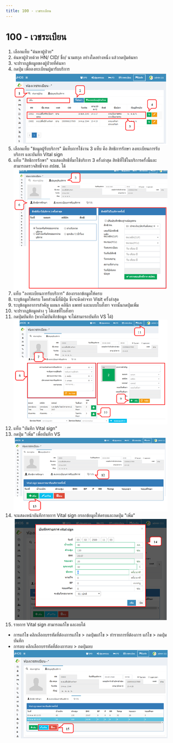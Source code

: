 ```yaml
---
title: 100 - เวชระเบียน
---
```

# 100 - เวชระเบียน
1. เลือกแท็บ "ค้นหาผู้ป่วย"
2. ค้นหาผู้ป่วยด้วย HN/ CID/ ชื่อ/ นามสกุล อย่างใดอย่างหนึ่ง แล้วกดปุ่มค้นหา
3. จะปรากฏข้อมูลของผู้ป่วยที่ค้นหา
4. กดปุ่ม          เพื่อลงทะเบียนผู้มารับบริการ
![Logo](./img/image018.png)
5. เลือกแท็บ "ข้อมูลผู้รับบริการ" มีแท็บการใช้งาน 3 แท็บ คือ สิทธิการรักษา ลงทะเบียนการรับบริการ และบันทึก Vital sign
6. แท็บ "สิทธิการรักษา" จะแสดงสิทธิที่มาใช้บริการ 3 ครั้งล่าสุด สิทธิที่ใช้ในบริการครั้งนี้และสามารถตรวจสิทธิ์จาก สปสช. ได้
![Logo](./img/image020.png)
7. แท็บ "ลงทะเบียนการรับบริการ" ต้องกรอกข้อมูลให้ครบ 
8. ระบุข้อมูลให้ครบ โดยส่วนนี้ที่มีปุ่ม                        ซึ่งจะดึงค่าจาก Visit ครั้งล่าสุด
9. ระบุข้อมูลอาการสำคัญ แผนก คลินิก แพทย์ และแบบใบสั่งยา จากนั้นกดปุ่มเพิ่ม
10. จะปรากฏข้อมูลต่าง ๆ ได้เลขที่ใบสั่งยา
11. กดปุ่มบันทึก (หากไม่บันทึกข้อมูล จะไม่สามารถบันทึก VS ได้)
![Logo](./img/image024.png)
12. แท็บ "บันทึก Vital sign"
13. กดปุ่ม "เพิ่ม" เพื่อบันทึก VS
![Logo](./img/image026.png)
14. จะแสดงหน้าบันทึกรายการ Vital sign กรอกข้อมูลให้ครบและกดปุ่ม "เพิ่ม"
![Logo](./img/image028.png)
15. รายการ Vital sign สามารถแก้ไข และลบได้
  - การแก้ไข คลิกเลือกบรรทัดที่ต้องการแก้ไข > กดปุ่มแก้ไข > ทำรายการที่ต้องการ   แก้ไข > กดปุ่มบันทึก
  - การลบ คลิกเลือกบรรทัดที่ต้องการลบ > กดปุ่มลบ 
![Logo](./img/image030.png)
